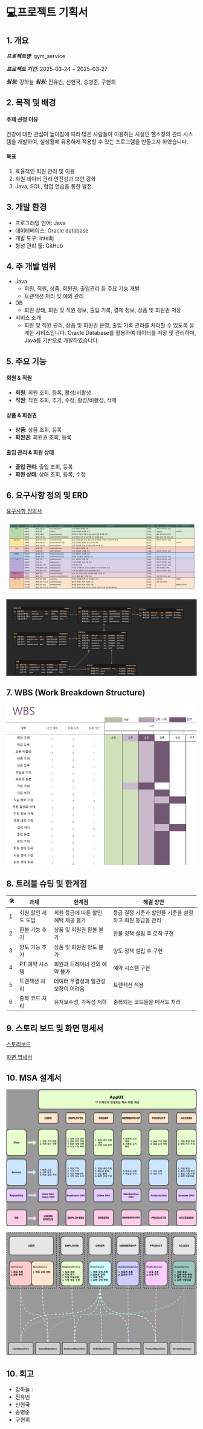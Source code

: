 # 💻프로젝트 기획서

## 1. 개요

**_프로젝트명_**: gym_service

**_프로젝트 기간_**: 2025-03-24 ~ 2025-03-27

**_팀장:_** 강하늘 **_팀원:_** 전유빈, 신현국, 송병준, 구현희

## 2. 목적 및 배경

#### 주제 선정 이유

건강에 대한 관심이 높아짐에 따라 많은 사람들이 이용하는 시설인 헬스장의 관리 시스템을 개발하여,
실생활에 유용하게 적용할 수 있는 프로그램을 만들고자 하였습니다.

#### 목표

1. 효율적인 회원 관리 및 이용
2. 회원 데이터 관리 안전성과 보안 강화
3. Java, SQL, 협업 연습을 통한 발전

## 3. 개발 환경

- 프로그래밍 언어: Java
- 데이터베이스: Oracle database
- 개발 도구: Intellij
- 형성 관리 툴: GitHub

## 4. 주 개발 범위

- Java
  - 회원, 직원, 상품, 회원권, 출입관리 등 주요 기능 개발
  - 트랜잭션 처리 및 예외 관리
- DB
  - 회원 상태, 회원 및 직원 정보, 출입 기록, 결제 정보, 상품 및 회원권 저장
- 서비스 소개
  - 회원 및 직원 관리, 상품 및 회원권 운영, 출입 기록 관리를 처리할 수 있도록 설계한 서비스입니다. Oracle Database를 활용하여 데이터를 저장 및 관리하며, Java를 기반으로 개발하였습니다.

## 5. 주요 기능

#### 회원 & 직원

- **회원**: 회원 조회, 등록, 활성/비활성
- **직원**: 직원 조회, 추가, 수정, 활성/비활성, 삭제

#### 상품 & 회원권

- **상품**: 상품 조회, 등록
- **회원권**: 회원권 조회, 등록

#### 출입 관리 & 회원 상태

- **출입 관리**: 출입 조회, 등록
- **회원 상태**: 상태 조회, 등록, 수정

## 6. 요구사항 정의 및 ERD

[요구사항 정의서](https://docs.google.com/spreadsheets/d/1u56s9X5dFNKIewTSbZ1xqQzytP-0plldXfokaezeUCc/edit?gid=391646514#gid=391646514)

![SRS](deliverables/SRS.png)

![ERD](deliverables/ERD.png)

## 7. WBS (Work Breakdown Structure)

![WBS](deliverables/WBS.png)

## 8. 트러블 슈팅 및 한계점

| 🛠   | 과제                  | 한계점                                      | 해결 방안                                                |
| --- | --------------------- | ------------------------------------------- | -------------------------------------------------------- |
| 1   | 회원 할인 제도 도입   | 회원 등급에 따른 할인 혜택 제공 불가        | 등급 결정 기준과 할인율 기준을 설정하고 회원 등급을 관리 |
| 2   | 환불 기능 추가        | 상품 및 회원권 환불 불가                    | 환불 정책 설립 후 로직 구현                              |
| 3   | 양도 기능 추가        | 상품 및 회원권 양도 불가                    | 양도 정책 설립 후 구현                                   |
| 4   | PT 예약 시스템        | 회원과 트레이너 간의 예약 불가              | 예약 시스템 구현                                         |
| 5   | 트랜잭션 처리         | 데이터 무결성과 일관성 보장이 어려움        | 트랜잭션 적용                                            |
| 6   | 중복 코드 처리        | 유지보수성, 가독성 저하                     | 중복되는 코드들을 메서드 처리                            |

## 9. 스토리 보드 및 화면 명세서
[스토리보드](deliverables/StoryBoard.pdf)

[화면 명세서](deliverables/WireFrame.pdf)

## 10. MSA 설계서
![MSA01](deliverables/MSA01.png)  

![MSA02](deliverables/MSA02.png)

## 10. 회고

- 강하늘 :
- 전유빈
- 신현국
- 송병준
- 구현희
